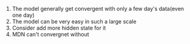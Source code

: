 1. The model generally get convergent with only a few day's data(even one day)
2. The model can be very easy in such a large scale
3. Consider add more hidden state for it
4. MDN can't convergnet without 
